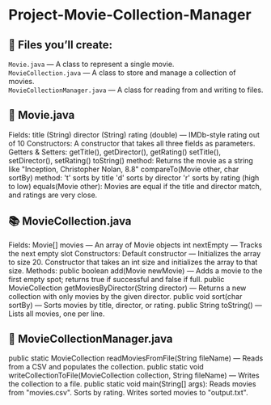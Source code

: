 # Project-Movie-Collection-Manager
## 📝 Files you’ll create:

`Movie.java` — A class to represent a single movie.  
`MovieCollection.java` — A class to store and manage a collection of movies.  
`MovieCollectionManager.java` — A class for reading from and writing to files.  
## 📄 Movie.java

Fields:
title (String)
director (String)
rating (double) — IMDb-style rating out of 10
Constructors:
A constructor that takes all three fields as parameters.
Getters & Setters:
getTitle(), getDirector(), getRating()
setTitle(), setDirector(), setRating()
toString() method:
Returns the movie as a string like "Inception, Christopher Nolan, 8.8"
compareTo(Movie other, char sortBy) method:
't' sorts by title
'd' sorts by director
'r' sorts by rating (high to low)
equals(Movie other):
Movies are equal if the title and director match, and ratings are very close.
## 📚 MovieCollection.java

Fields:
Movie[] movies — An array of Movie objects
int nextEmpty — Tracks the next empty slot
Constructors:
Default constructor — Initializes the array to size 20.
Constructor that takes an int size and initializes the array to that size.
Methods:
public boolean add(Movie newMovie) — Adds a movie to the first empty spot; returns true if successful and false if full.
public MovieCollection getMoviesByDirector(String director) — Returns a new collection with only movies by the given director.
public void sort(char sortBy) — Sorts movies by title, director, or rating.
public String toString() — Lists all movies, one per line.
## 📂 MovieCollectionManager.java

public static MovieCollection readMoviesFromFile(String fileName) — Reads from a CSV and populates the collection.
public static void writeCollectionToFile(MovieCollection collection, String fileName) — Writes the collection to a file.
public static void main(String[] args):
Reads movies from "movies.csv".
Sorts by rating.
Writes sorted movies to "output.txt".
